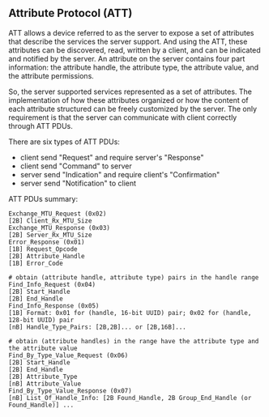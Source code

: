 
## Attribute Protocol (ATT)

ATT allows a device referred to as the server to expose a set of attributes that describe the services the server support. And using the ATT, these attributes can be discovered, read, written by a client, and can be indicated and notified by the server. An attribute on the server contains four part information: the attribute handle, the attribute type, the attribute value, and the attribute permissions.

So, the server supported services represented as a set of attributes. The implementation of how these attributes organized or how the content of each attribute structured can be freely customized by the server. The only requirement is that the server can communicate with client correctly through ATT PDUs.

There are six types of ATT PDUs:
- client send "Request" and require server's "Response"
- client send "Command" to server
- server send "Indication" and require client's "Confirmation"
- server send "Notification" to client

ATT PDUs summary:
```shell
Exchange_MTU_Request (0x02)
[2B] Client_Rx_MTU_Size
Exchange_MTU_Response (0x03)
[2B] Server_Rx_MTU_Size
Error_Response (0x01)
[1B] Request_Opcode
[2B] Attribute_Handle
[1B] Error_Code

# obtain (attribute handle, attribute type) pairs in the handle range
Find_Info_Request (0x04)
[2B] Start_Handle
[2B] End_Handle
Find_Info_Response (0x05)
[1B] Format: 0x01 for (handle, 16-bit UUID) pair; 0x02 for (handle, 128-bit UUID) pair
[nB] Handle_Type_Pairs: [2B,2B]... or [2B,16B]...

# obtain (attribute handles) in the range have the attribute type and the attribute value
Find_By_Type_Value_Request (0x06)
[2B] Start_Handle
[2B] End_Handle
[2B] Attribute_Type
[nB] Attribute_Value
Find_By_Type_Value_Response (0x07)
[nB] List_Of_Handle_Info: [2B Found_Handle, 2B Group_End_Handle (or Found_Handle)] ...
```
